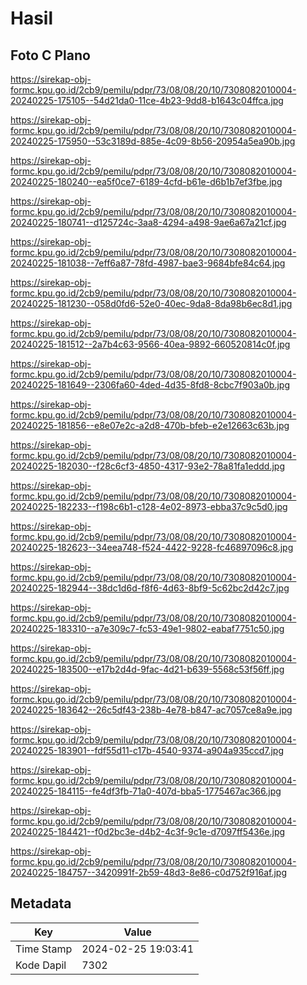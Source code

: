 # Hasil

## Foto C Plano

https://sirekap-obj-formc.kpu.go.id/2cb9/pemilu/pdpr/73/08/08/20/10/7308082010004-20240225-175105--54d21da0-11ce-4b23-9dd8-b1643c04ffca.jpg

https://sirekap-obj-formc.kpu.go.id/2cb9/pemilu/pdpr/73/08/08/20/10/7308082010004-20240225-175950--53c3189d-885e-4c09-8b56-20954a5ea90b.jpg

https://sirekap-obj-formc.kpu.go.id/2cb9/pemilu/pdpr/73/08/08/20/10/7308082010004-20240225-180240--ea5f0ce7-6189-4cfd-b61e-d6b1b7ef3fbe.jpg

https://sirekap-obj-formc.kpu.go.id/2cb9/pemilu/pdpr/73/08/08/20/10/7308082010004-20240225-180741--d125724c-3aa8-4294-a498-9ae6a67a21cf.jpg

https://sirekap-obj-formc.kpu.go.id/2cb9/pemilu/pdpr/73/08/08/20/10/7308082010004-20240225-181038--7eff6a87-78fd-4987-bae3-9684bfe84c64.jpg

https://sirekap-obj-formc.kpu.go.id/2cb9/pemilu/pdpr/73/08/08/20/10/7308082010004-20240225-181230--058d0fd6-52e0-40ec-9da8-8da98b6ec8d1.jpg

https://sirekap-obj-formc.kpu.go.id/2cb9/pemilu/pdpr/73/08/08/20/10/7308082010004-20240225-181512--2a7b4c63-9566-40ea-9892-660520814c0f.jpg

https://sirekap-obj-formc.kpu.go.id/2cb9/pemilu/pdpr/73/08/08/20/10/7308082010004-20240225-181649--2306fa60-4ded-4d35-8fd8-8cbc7f903a0b.jpg

https://sirekap-obj-formc.kpu.go.id/2cb9/pemilu/pdpr/73/08/08/20/10/7308082010004-20240225-181856--e8e07e2c-a2d8-470b-bfeb-e2e12663c63b.jpg

https://sirekap-obj-formc.kpu.go.id/2cb9/pemilu/pdpr/73/08/08/20/10/7308082010004-20240225-182030--f28c6cf3-4850-4317-93e2-78a81fa1eddd.jpg

https://sirekap-obj-formc.kpu.go.id/2cb9/pemilu/pdpr/73/08/08/20/10/7308082010004-20240225-182233--f198c6b1-c128-4e02-8973-ebba37c9c5d0.jpg

https://sirekap-obj-formc.kpu.go.id/2cb9/pemilu/pdpr/73/08/08/20/10/7308082010004-20240225-182623--34eea748-f524-4422-9228-fc46897096c8.jpg

https://sirekap-obj-formc.kpu.go.id/2cb9/pemilu/pdpr/73/08/08/20/10/7308082010004-20240225-182944--38dc1d6d-f8f6-4d63-8bf9-5c62bc2d42c7.jpg

https://sirekap-obj-formc.kpu.go.id/2cb9/pemilu/pdpr/73/08/08/20/10/7308082010004-20240225-183310--a7e309c7-fc53-49e1-9802-eabaf7751c50.jpg

https://sirekap-obj-formc.kpu.go.id/2cb9/pemilu/pdpr/73/08/08/20/10/7308082010004-20240225-183500--e17b2d4d-9fac-4d21-b639-5568c53f56ff.jpg

https://sirekap-obj-formc.kpu.go.id/2cb9/pemilu/pdpr/73/08/08/20/10/7308082010004-20240225-183642--26c5df43-238b-4e78-b847-ac7057ce8a9e.jpg

https://sirekap-obj-formc.kpu.go.id/2cb9/pemilu/pdpr/73/08/08/20/10/7308082010004-20240225-183901--fdf55d11-c17b-4540-9374-a904a935ccd7.jpg

https://sirekap-obj-formc.kpu.go.id/2cb9/pemilu/pdpr/73/08/08/20/10/7308082010004-20240225-184115--fe4df3fb-71a0-407d-bba5-1775467ac366.jpg

https://sirekap-obj-formc.kpu.go.id/2cb9/pemilu/pdpr/73/08/08/20/10/7308082010004-20240225-184421--f0d2bc3e-d4b2-4c3f-9c1e-d7097ff5436e.jpg

https://sirekap-obj-formc.kpu.go.id/2cb9/pemilu/pdpr/73/08/08/20/10/7308082010004-20240225-184757--3420991f-2b59-48d3-8e86-c0d752f916af.jpg


## Metadata

| Key        | Value               |
| ---------- | ------------------- |
| Time Stamp | 2024-02-25 19:03:41 |
| Kode Dapil | 7302                |



